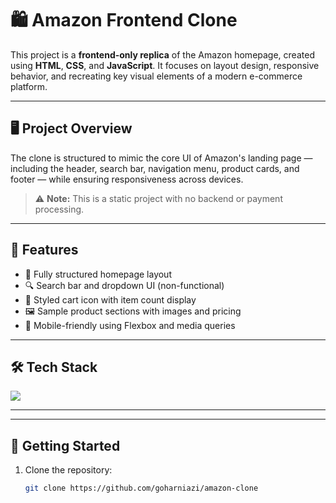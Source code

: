 # 🛍️ Amazon Frontend Clone

This project is a **frontend-only replica** of the Amazon homepage, created using **HTML**, **CSS**, and **JavaScript**. It focuses on layout design, responsive behavior, and recreating key visual elements of a modern e-commerce platform.

---

## 🖥️ Project Overview

The clone is structured to mimic the core UI of Amazon's landing page — including the header, search bar, navigation menu, product cards, and footer — while ensuring responsiveness across devices.

> ⚠️ **Note:** This is a static project with no backend or payment processing.

---

## 🔧 Features

- 🧱 Fully structured homepage layout
- 🔍 Search bar and dropdown UI (non-functional)
- 🛒 Styled cart icon with item count display
- 🖼️ Sample product sections with images and pricing
- 📱 Mobile-friendly using Flexbox and media queries

---

## 🛠️ Tech Stack

<p>
  <img src="https://skillicons.dev/icons?i=html,css,js,vscode,git,github" />
</p>

---
---

## 🚀 Getting Started

1. Clone the repository:
   ```bash
   git clone https://github.com/goharniazi/amazon-clone
